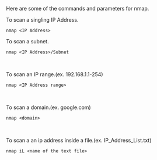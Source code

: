 Here are some of the commands and parameters for nmap.

To scan a singling IP Address.
```
nmap <IP Address>
```

To scan a subnet.
```
nmap <IP Address>/Subnet
```
<br>

To scan an IP range.(ex. 192.168.1.1-254)
```
nmap <IP Address range>
```
<br>

To scan a domain.(ex. google.com)
```
nmap <domain>
```
<br>

To scan a an ip address inside a file.(ex. IP_Address_List.txt)
```
nmap iL <name of the text file>
```
<br>






